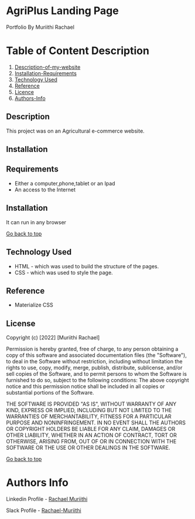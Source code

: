 # AgriPlus Landing Page
Portfolio By Muriithi Rachael 
# Table of Content Description 

1. [Description-of-my-website](#More-details-about-the-project)
2. [Installation-Requirements]()
3. [Technology Used](#Explains-the-tools-used)
4. [Reference]()
5. [Licence]()
6. [Authors-Info]()

## Description
This project was on an Agricultural e-commerce website.
## Installation

## Requirements
* Either a computer,phone,tablet or an Ipad
* An access to the Internet

## Installation
It can run in any browser

[Go back to top](go-back-to-top)

## Technology Used
* HTML - which was used to build the structure of the pages.
* CSS - which was used to style the page.

## Reference
* Materialize CSS

## License
Copyright (c) [2022] [Muriithi Rachael]

Permission is hereby granted, free of charge, to any person obtaining a copy of this software and associated documentation files (the "Software"), to deal in the Software without restriction, including without limitation the rights to use, copy, modify, merge, publish, distribute, sublicense, and/or sell copies of the Software, and to permit persons to whom the Software is furnished to do so, subject to the following conditions:
The above copyright notice and this permission notice shall be included in all copies or substantial portions of the Software.

THE SOFTWARE IS PROVIDED "AS IS", WITHOUT WARRANTY OF ANY KIND, EXPRESS OR IMPLIED, INCLUDING BUT NOT LIMITED TO THE WARRANTIES OF MERCHANTABILITY, FITNESS FOR A PARTICULAR PURPOSE AND NONINFRINGEMENT. IN NO EVENT SHALL THE AUTHORS OR COPYRIGHT HOLDERS BE LIABLE FOR ANY CLAIM, DAMAGES OR OTHER LIABILITY, WHETHER IN AN ACTION OF CONTRACT, TORT OR OTHERWISE, ARISING FROM, OUT OF OR IN CONNECTION WITH THE SOFTWARE OR THE USE OR OTHER DEALINGS IN THE SOFTWARE.

[Go back to top](Go-Back-to-top)

# Authors Info
Linkedin Profile - [Rachael Muriithi]()

Slack Profile - [Rachael-Muriithi]()


 






